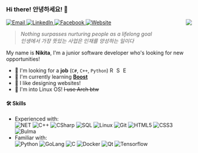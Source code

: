 ### Hi there! 안녕하세요! 👋
<img align="right" src="https://github.com/xtenzQ/xtenzQ/blob/master/readme.png" />
<p>
  <a target="_blank" href="mailto:me@rusetskii.dev" target="_blank">
    <img alt="Email" src="https://img.shields.io/badge/Email-46a2f1.svg?&style=flat-square&logo=Microsoft-Outlook&logoColor=white" />
  </a>
  <a target="_blank" href="https://www.linkedin.com/in/xtenzq/" target="_blank">
    <img alt="LinkedIn" src="https://img.shields.io/badge/LinkedIn-%2346a2f1.svg?&style=flat-square&logo=linkedin&logoColor=white" />
  </a>
  <a target="_blank" href="https://www.facebook.com/xtenzQ/" target="_blank">
    <img alt="Facebook" src="https://img.shields.io/badge/Facebook-46a2f1.svg?&style=flat-square&logo=facebook&logoColor=white" />
  </a> 
  <a target="_blank" href="https://rusetskii.dev/" target="_blank">
    <img alt="Website" src="https://img.shields.io/badge/Website-46a2f1.svg?&style=flat-square&logo=Google-Chrome&logoColor=white" />
  </a>
</p>

> *Nothing surpasses nurturing people as a lifelong goal<br>
>인생에서 가장 뜻있는 사업은 인재를 양성하는 일이다*

My name is **Nikita**, I'm a junior software developer who's looking for new opportunities!
- 🔭 I'm looking for a **job** (`C#`, `C++`, `Python`) <img title="Russia" alt="Russia" src="https://image.flaticon.com/icons/svg/323/323300.svg" width="14"/> <img title="South Korea" alt="South Korea" src="https://image.flaticon.com/icons/svg/197/197582.svg" width="14"/> <img title="Europe" alt="Europe" src="https://image.flaticon.com/icons/svg/323/323344.svg" width="14"/>
- 🌱 I'm currently learning **[Boost](https://www.boost.org/)**
- 🌠 I like designing websites!
- 🐧 I'm into Linux OS! ~~I use Arch btw~~

<h4>🛠 Skills</h4>
<ul>
<li>Experienced with:<br>
  <!-- primary -->
  <img alt="NET" src="https://img.shields.io/badge/-.NET-8e44ad?style=flat-square&logo=%2ENET&logoColor=white" />
  <img alt="C++" src="https://img.shields.io/badge/-C++-8e44ad?style=flat-square&logo=c%2B%2B&logoColor=white" /> 
  <img alt="CSharp" src="https://img.shields.io/badge/-C%23-8e44ad?style=flat-square&logo=c-sharp&logoColor=white" />
  <img alt="SQL" src="https://img.shields.io/badge/-SQL-f1c40f?style=flat-square&logo=mysql&logoColor=black&textColor=black" />
  <!-- other -->
  <img alt="Linux" src="https://img.shields.io/badge/-Linux-e67e22?style=flat-square&logo=linux&logoColor=black&textColor=black" />
  <img alt="Git" src="https://img.shields.io/badge/-Git-e67e22?style=flat-square&logo=git&logoColor=white" />
  <!-- web -->
  <img alt="HTML5" src="https://img.shields.io/badge/-HTML5-00D1B2?style=flat-square&logo=HTML5&logoColor=white" />
  <img alt="CSS3" src="https://img.shields.io/badge/-CSS3-00D1B2?style=flat-square&logo=CSS3&logoColor=white" />
  <img alt="Bulma" src="https://img.shields.io/badge/-Bulma-00D1B2?style=flat-square&logo=bulma&logoColor=white" />
</li>
<li>Familiar with:<br>
  <img alt="Python" src="https://img.shields.io/badge/-Python-2c3e50?style=flat-square&logo=python&logoColor=white" />
  <img alt="GoLang" src="https://img.shields.io/badge/-GoLang-2c3e50?style=flat-square&logo=go&logoColor=white" />
  <img alt="C" src="https://img.shields.io/badge/-C-2c3e50?style=flat-square&logo=c&logoColor=white" />
  <img alt="Docker" src="https://img.shields.io/badge/-Docker-46a2f1?style=flat-square&logo=docker&logoColor=white" />
  <img alt="Qt" src="https://img.shields.io/badge/-Qt-41CD52?style=flat-square&logo=Qt&logoColor=white" />
  <img alt="Tensorflow" src="https://img.shields.io/badge/-Tensorflow-FF6F00?style=flat-square&logo=tensorflow&logoColor=white" />
</li>
</ul>
<!--
**xtenzQ/xtenzQ** is a ✨ _special_ ✨ repository because its `README.md` (this file) appears on your GitHub profile.

Here are some ideas to get you started:

-  I’m currently working on ...
- 🌱 I’m currently learning ...
- 👯 I’m looking to collaborate on ...
- 🤔 I’m looking for help with ...
- 💬 Ask me about ...
- 📫 How to reach me: ...
- 😄 Pronouns: ...
- ⚡ Fun fact: ...
-->
